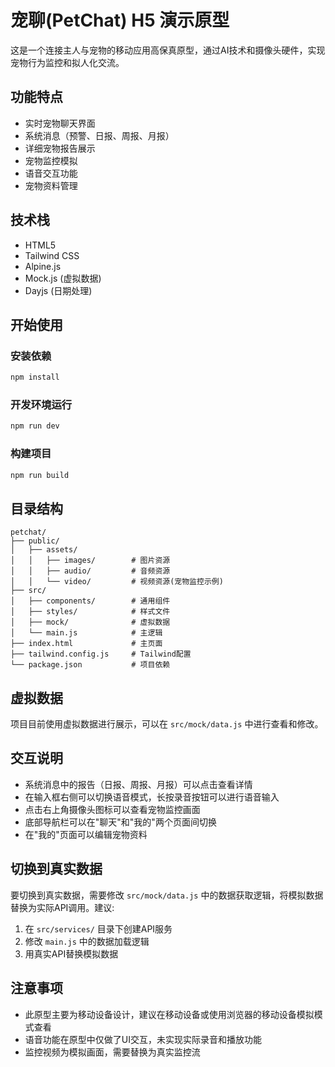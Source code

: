 # 宠聊(PetChat) H5 演示原型

这是一个连接主人与宠物的移动应用高保真原型，通过AI技术和摄像头硬件，实现宠物行为监控和拟人化交流。

## 功能特点

- 实时宠物聊天界面
- 系统消息（预警、日报、周报、月报）
- 详细宠物报告展示
- 宠物监控模拟
- 语音交互功能
- 宠物资料管理

## 技术栈

- HTML5
- Tailwind CSS
- Alpine.js
- Mock.js (虚拟数据)
- Dayjs (日期处理)

## 开始使用

### 安装依赖

```bash
npm install
```

### 开发环境运行

```bash
npm run dev
```

### 构建项目

```bash
npm run build
```

## 目录结构

```
petchat/
├── public/
│   ├── assets/
│   │   ├── images/        # 图片资源
│   │   ├── audio/         # 音频资源
│   │   └── video/         # 视频资源(宠物监控示例)
├── src/
│   ├── components/        # 通用组件
│   ├── styles/            # 样式文件
│   ├── mock/              # 虚拟数据
│   └── main.js            # 主逻辑
├── index.html             # 主页面
├── tailwind.config.js     # Tailwind配置
└── package.json           # 项目依赖
```

## 虚拟数据

项目目前使用虚拟数据进行展示，可以在 `src/mock/data.js` 中进行查看和修改。

## 交互说明

- 系统消息中的报告（日报、周报、月报）可以点击查看详情
- 在输入框右侧可以切换语音模式，长按录音按钮可以进行语音输入
- 点击右上角摄像头图标可以查看宠物监控画面
- 底部导航栏可以在"聊天"和"我的"两个页面间切换
- 在"我的"页面可以编辑宠物资料

## 切换到真实数据

要切换到真实数据，需要修改 `src/mock/data.js` 中的数据获取逻辑，将模拟数据替换为实际API调用。建议:

1. 在 `src/services/` 目录下创建API服务
2. 修改 `main.js` 中的数据加载逻辑
3. 用真实API替换模拟数据

## 注意事项

- 此原型主要为移动设备设计，建议在移动设备或使用浏览器的移动设备模拟模式查看
- 语音功能在原型中仅做了UI交互，未实现实际录音和播放功能
- 监控视频为模拟画面，需要替换为真实监控流 